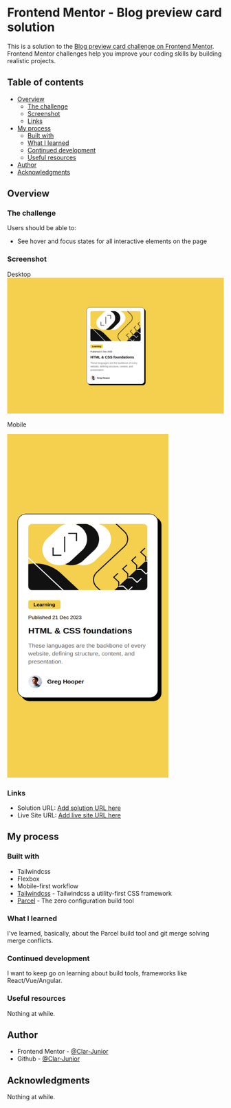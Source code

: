 # Frontend Mentor - Blog preview card solution

This is a solution to the [Blog preview card challenge on Frontend Mentor](https://www.frontendmentor.io/challenges/blog-preview-card-ckPaj01IcS). Frontend Mentor challenges help you improve your coding skills by building realistic projects. 

## Table of contents

- [Overview](#overview)
  - [The challenge](#the-challenge)
  - [Screenshot](#screenshot)
  - [Links](#links)
- [My process](#my-process)
  - [Built with](#built-with)
  - [What I learned](#what-i-learned)
  - [Continued development](#continued-development)
  - [Useful resources](#useful-resources)
- [Author](#author)
- [Acknowledgments](#acknowledgments)

## Overview

### The challenge

Users should be able to:

- See hover and focus states for all interactive elements on the page

### Screenshot

Desktop
![Desktop](./preview/desktop.png)

Mobile
<div><img src="./preview/mobile.png" alt="Mobile" width="375" height="800"></div>

### Links

- Solution URL: [Add solution URL here](https://your-solution-url.com)
- Live Site URL: [Add live site URL here](https://your-live-site-url.com)

## My process

### Built with

- Tailwindcss
- Flexbox
- Mobile-first workflow
- [Tailwindcss](https://tailwindcss.com/) - Tailwindcss a utility-first CSS framework
- [Parcel](https://parceljs.org/) - The zero configuration build tool

### What I learned

I've learned, basically, about the Parcel build tool and git merge solving merge conflicts.

### Continued development

I want to keep go on learning about build tools, frameworks like React/Vue/Angular.

### Useful resources

Nothing at while.

## Author

- Frontend Mentor - [@Clar-Junior](https://www.frontendmentor.io/profile/Clar-Junior)
- Github - [@Clar-Junior](https://github.com/Clar-Junior)

## Acknowledgments

Nothing at while.
